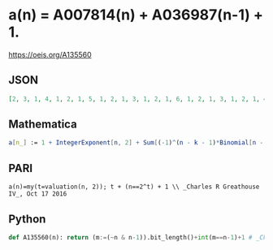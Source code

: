 # a\(n\) \= A007814\(n\) \+ A036987\(n\-1\) \+ 1\.
https://oeis.org/A135560
## JSON
```JSON
[2, 3, 1, 4, 1, 2, 1, 5, 1, 2, 1, 3, 1, 2, 1, 6, 1, 2, 1, 3, 1, 2, 1, 4, 1, 2, 1, 3, 1, 2, 1, 7, 1, 2, 1, 3, 1, 2, 1, 4, 1, 2, 1, 3, 1, 2, 1, 5, 1, 2, 1, 3, 1, 2, 1, 4, 1, 2, 1, 3, 1, 2, 1, 8, 1, 2, 1, 3, 1, 2, 1, 4, 1, 2, 1, 3, 1, 2, 1, 5, 1, 2, 1, 3, 1, 2, 1, 4, 1, 2, 1, 3, 1, 2, 1, 6, 1, 2, 1, 3, 1, 2, 1, 4, 1]
```
## Mathematica
```Mathematica
a[n_] := 1 + IntegerExponent[n, 2] + Sum[(-1)^(n - k - 1)*Binomial[n - 1, k]* Sum[Binomial[k, 2^j - 1], {j, 0, k}], {k, 0, n - 1}]; Table[a[n], {n, 1, 25}] (* _G. C. Greubel_, Oct 17 2016 *)
```
## PARI
```PARI
a(n)=my(t=valuation(n, 2)); t + (n==2^t) + 1 \\ _Charles R Greathouse IV_, Oct 17 2016
```
## Python
```Python
def A135560(n): return (m:=(~n & n-1)).bit_length()+int(m==n-1)+1 # _Chai Wah Wu_, Jul 06 2022
```
